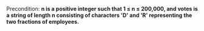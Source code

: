 Precondition: **n is a positive integer such that 1 ≤ n ≤ 200,000, and votes is a string of length n consisting of characters 'D' and 'R' representing the two fractions of employees.**